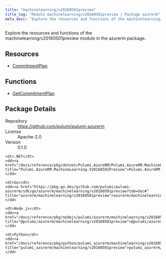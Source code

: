 ```yaml
---
title: "machinelearning/v20160501preview"
title_tag: "Module machinelearning/v20160501preview | Package azurerm"
meta_desc: "Explore the resources and functions of the machinelearning/v20160501preview module in the azurerm package."
---
```


<!-- WARNING: this file was generated by Pulumi Docs Generator. -->
<!-- Do not edit by hand unless you're certain you know what you are doing! -->

Explore the resources and functions of the machinelearning/v20160501preview module in the azurerm package.

<h2 id="resources">Resources</h2>
<ul class="api">
    <li><a href="commitmentplan" title="CommitmentPlan"><span class="symbol resource"></span>CommitmentPlan</a></li>
</ul>

<h2 id="functions">Functions</h2>
<ul class="api">
    <li><a href="getcommitmentplan" title="GetCommitmentPlan"><span class="symbol function"></span>GetCommitmentPlan</a></li>
</ul>

<h2 id="package-details">Package Details</h2>
<dl class="package-details">
	<dt>Repository</dt>
	<dd><a href="https://github.com/pulumi/pulumi-azurerm">https://github.com/pulumi/pulumi-azurerm</a></dd>
	<dt>License</dt>
	<dd>Apache-2.0</dd>
	<dt>Version</dt>
	<dd>0.1.0</dd>
</dl>



<dl class="tabular">

    <dt>.NET</dt>
    <dd><a href="/docs/reference/pkg/dotnet/Pulumi.AzureRM/Pulumi.AzureRM.MachineLearning.V20160501Preview.html" title="Pulumi.AzureRM.MachineLearning.V20160501Preview">Pulumi.AzureRM.MachineLearning.V20160501Preview</a></dd>

    <dt>Go</dt>
    <dd><a href="https://pkg.go.dev/github.com/pulumi/pulumi-azurerm/sdk/go/azurerm/machinelearning/v20160501preview?tab=doc#" title="azurerm/machinelearning/v20160501preview">azurerm/machinelearning/v20160501preview</a></dd>

    <dt>Node.js</dt>
    <dd><a href="/docs/reference/pkg/nodejs/pulumi/azurerm/machinelearning/v20160501preview/#" title="@pulumi/azurerm/machinelearning/v20160501preview">@pulumi/azurerm/machinelearning/v20160501preview</a></dd>

    <dt>Python</dt>
    <dd><a href="/docs/reference/pkg/python/pulumi_azurerm/machinelearning/v20160501preview" title="pulumi_azurerm/machinelearning/v20160501preview">pulumi_azurerm/machinelearning/v20160501preview</a></dd>

</dl>

